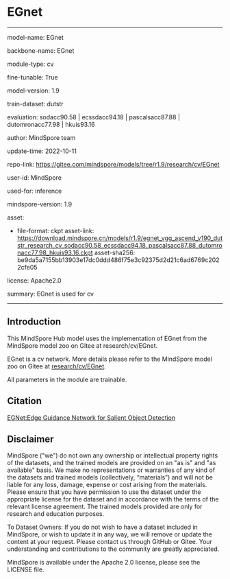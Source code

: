 # EGnet

---

model-name: EGnet

backbone-name: EGnet

module-type: cv

fine-tunable: True

model-version: 1.9

train-dataset: dutstr

evaluation: sodacc90.58 | ecssdacc94.18 | pascalsacc87.88 | dutomronacc77.98 | hkuis93.16

author: MindSpore team

update-time: 2022-10-11

repo-link: <https://gitee.com/mindspore/models/tree/r1.9/research/cv/EGnet>

user-id: MindSpore

used-for: inference

mindspore-version: 1.9

asset:

-
    file-format: ckpt
    asset-link: <https://download.mindspore.cn/models/r1.9/egnet_vgg_ascend_v190_dutstr_research_cv_sodacc90.58_ecssdacc94.18_pascalsacc87.88_dutomronacc77.98_hkuis93.16.ckpt>
    asset-sha256: be9da5a7155bb13903e17dc0ddd486f75e3c92375d2d21c6ad6769c2022cfe05

license: Apache2.0

summary: EGnet is used for cv

---

## Introduction

This MindSpore Hub model uses the implementation of EGnet from the MindSpore model zoo on Gitee at research/cv/EGnet.

EGnet is a cv network. More details please refer to the MindSpore model zoo on Gitee at [research/cv/EGnet](https://gitee.com/mindspore/models/blob/r1.9/research/cv/EGnet/README_CN.md).

All parameters in the module are trainable.

## Citation

[EGNet:Edge Guidance Network for Salient Object Detection](https://arxiv.org/pdf/1908.08297.pdf)

## Disclaimer

MindSpore ("we") do not own any ownership or intellectual property rights of the datasets, and the trained models are provided on an "as is" and "as available" basis. We make no representations or warranties of any kind of the datasets and trained models (collectively, “materials”) and will not be liable for any loss, damage, expense or cost arising from the materials. Please ensure that you have permission to use the dataset under the appropriate license for the dataset and in accordance with the terms of the relevant license agreement. The trained models provided are only for research and education purposes.

To Dataset Owners: If you do not wish to have a dataset included in MindSpore, or wish to update it in any way, we will remove or update the content at your request. Please contact us through GitHub or Gitee. Your understanding and contributions to the community are greatly appreciated.

MindSpore is available under the Apache 2.0 license, please see the LICENSE file.
